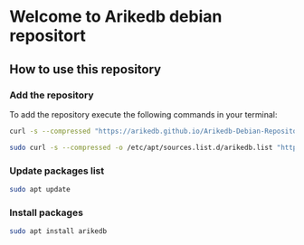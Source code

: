 # Welcome to Arikedb debian repositort

## How to use this repository

### Add the repository

To add the repository execute the following commands in your terminal:

```bash
curl -s --compressed "https://arikedb.github.io/Arikedb-Debian-Repository/KEY.gpg" | gpg --dearmor | sudo tee /etc/apt/trusted.gpg.d/arikedb.gpg > /dev/null
```

```bash
sudo curl -s --compressed -o /etc/apt/sources.list.d/arikedb.list "https://arikedb.github.io/Arikedb-Debian-Repository/arikedb.list"
```

### Update packages list

```bash
sudo apt update
```

### Install packages

```bash
sudo apt install arikedb
```
